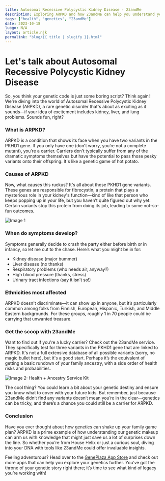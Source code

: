 ```yaml
---
title: Autosomal Recessive Polycystic Kidney Disease - 23andMe
description: Exploring ARPKD and how 23andMe can help you understand your genetic risks.
tags: ["health", "genetics", "23andMe"]
date: 2023-10-18
luogo: N/A
layout: article.njk
permalink: "blog/{{ title | slugify }}.html"
---
```


# Let's talk about Autosomal Recessive Polycystic Kidney Disease 

So, you think your genetic code is just some boring script? Think again! We're diving into the world of Autosomal Recessive Polycystic Kidney Disease (ARPKD), a rare genetic disorder that's about as exciting as it sounds—if your idea of excitement includes kidney, liver, and lung problems. Sounds fun, right?

### What is ARPKD?

ARPKD is a condition that shows its face when you have two variants in the PKHD1 gene. If you only have one (don't worry, you’re not a complete mutant), you're a carrier. Carriers don't typically suffer from any of the dramatic symptoms themselves but have the potential to pass those pesky variants onto their offspring. It's like a genetic game of hot potato.

### Causes of ARPKD

Now, what causes this ruckus? It's all about those PKHD1 gene variants. These genes are responsible for fibrocystin, a protein that plays a mysterious role in your kidney's function—kind of like that person who keeps popping up in your life, but you haven’t quite figured out why yet. Certain variants stop this protein from doing its job, leading to some not-so-fun outcomes.

![Image 1](https://pub-prd-seohub-us-west-2.s3.us-west-2.amazonaws.com/wp-content/uploads/sites/2/2021/07/autosomal.e5b7b1981060.png)

### When do symptoms develop?

Symptoms generally decide to crash the party either before birth or in infancy, so let me cut to the chase. Here’s what you might be in for:

*   Kidney disease (major bummer)
*   Liver disease (no thanks)
*   Respiratory problems (who needs air, anyway?)
*   High blood pressure (thanks, stress)
*   Urinary tract infections (say it isn’t so!)

### Ethnicities most affected

ARPKD doesn't discriminate—it can show up in anyone, but it’s particularly common among folks from Finnish, European, Hispanic, Turkish, and Middle Eastern backgrounds. For these groups, roughly 1 in 70 people could be carrying that unwanted treasure.

### Get the scoop with 23andMe

Want to find out if you're a lucky carrier? Check out the 23andMe service. They specifically test for three variants in the PKHD1 gene that are linked to ARPKD. It's not a full extensive database of all possible variants (sorry, no magic bullet here), but it's a good start. Perhaps it’s the equivalent of getting a basic rundown of your family ancestry, with a side order of health risks and probabilities.

![Image 2: Health + Ancestry Service Kit](https://pub-prd-seohub-us-west-2.s3.us-west-2.amazonaws.com/wp-content/uploads/sites/2/2022/03/HA-Kit-Image-1.png)

The cool thing? You could learn a bit about your genetic destiny and ensure you know what to cover with your future kids. But remember, just because 23andMe didn’t find any variants doesn’t mean you’re in the clear—genetics can be tricky, and there’s a chance you could still be a carrier for ARPKD.

### Conclusion

Have you ever thought about how genetics can shake up your family game plan? ARPKD is a prime example of how understanding our genetic makeup can arm us with knowledge that might just save us a lot of surprises down the line. So whether you’re from House Helix or just a curious soul, diving into your DNA with tools like 23andMe could offer invaluable insights.

Feeling adventurous? Head over to the [GenePlaza App Store](https://www.GenePlaza.com/app-store) and check out more apps that can help you explore your genetics further. You've got the throne of your genetic story right there; it’s time to see what kind of legacy you’re working with!